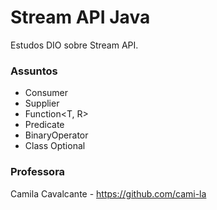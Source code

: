 # Stream API Java
Estudos DIO sobre Stream API.

### Assuntos 
- Consumer<T>
- Supplier<T>
- Function<T, R>
- Predicate<T>
- BinaryOperator<T>
- Class Optional<T>

### Professora 
Camila Cavalcante - https://github.com/cami-la
